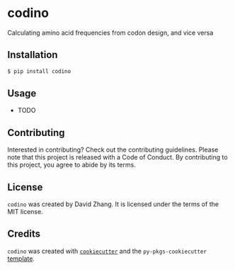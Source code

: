 # codino

Calculating amino acid frequencies from codon design, and vice versa

## Installation

```bash
$ pip install codino
```

## Usage

- TODO

## Contributing

Interested in contributing? Check out the contributing guidelines. Please note that this project is released with a Code of Conduct. By contributing to this project, you agree to abide by its terms.

## License

`codino` was created by David Zhang. It is licensed under the terms of the MIT license.

## Credits

`codino` was created with [`cookiecutter`](https://cookiecutter.readthedocs.io/en/latest/) and the `py-pkgs-cookiecutter` [template](https://github.com/py-pkgs/py-pkgs-cookiecutter).
